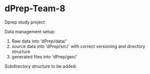 # dPrep-Team-8
Dprep study project 

Data management setup:

1. Raw data into 'dPrep/data/'
2. source data into 'dPrep/src/' with correct versioning and directory structure
3. generated files into 'dPrep/gen/'

Subdirectory structure to be added: 
